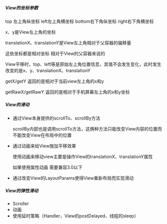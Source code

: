 ##### View的坐标参数

top 左上角纵坐标	left左上角横坐标	bottom右下角纵坐标	right右下角横坐标

x、y是View左上角的坐标

translationX、translationY是View左上角相对于父容器的偏移量

这些坐标都是相对坐标 相对于View的父容器来说的

View平移时，top、left等是原始左上角位置信息，其值不会发生变化，此时发生改变的是x、y、translationX、translationY

getX/getY 返回的是相对于当前view左上角的x和y

getRawX/getRawY 返回的是相对于手机屏幕左上角的x和y坐标



##### View的滑动

- 通过View本身提供的scrollTo、scrollBy方法

  scrollBy内部也是调用scrollTo方法，这俩种方法只能改变View内容的位置而不能改变View在布局中的位置

- 通过动画来给View施加平移效果

  使用动画来移动view主要是操作View的translationX、translationY属性

  如果使用属性动画 需要兼容3.0以下

- 通过改变View的LayoutParams使得View重新布局而实现滑动



##### View的弹性滑动

- Scroller
- 动画
- 使用延时策略（Handler，View的postDelayed、线程的sleep）

